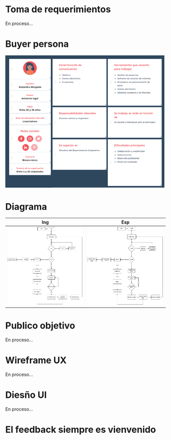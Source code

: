 # Toma de requerimientos 
En proceso...

# Buyer persona
<img src="BuyerAbogada.png" width="500" > 

# Diagrama
 Ing | Esp
-------------- | --------------
<img src="DiagramaIng.png" width="500" > | <img src="DiagramaEsp.png" width="500" >   

# Publico objetivo
En proceso...

# Wireframe UX
En proceso...

# Diesño UI
En proceso...

# El feedback siempre es vienvenido